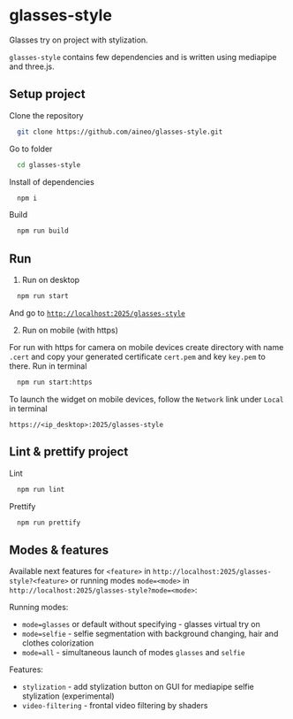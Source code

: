 # glasses-style
Glasses try on project with stylization.

`glasses-style` contains few dependencies and is written using mediapipe and three.js.


## Setup project

Clone the repository

```sh
  git clone https://github.com/aineo/glasses-style.git
```

Go to folder

```sh
  cd glasses-style
```

Install of dependencies

```sh
  npm i
```

Build

```sh
  npm run build
```

## Run
1. Run on desktop

```sh
  npm run start
```

And go to  [`http://localhost:2025/glasses-style`](http://localhost:2025/glasses-style)

2. Run on mobile (with https)

For run with https for camera on mobile devices create directory with name `.cert` and copy your generated certificate `cert.pem` and key `key.pem` to there. Run in terminal

```sh
  npm run start:https
```

To launch the widget on mobile devices, follow the `Network` link under `Local` in terminal

```
https://<ip_desktop>:2025/glasses-style
```

## Lint & prettify project
Lint

```sh
  npm run lint
```

Prettify

```sh
  npm run prettify
```

## Modes & features

Available next features for `<feature>` in `http://localhost:2025/glasses-style?<feature>` or running modes `mode=<mode>` in `http://localhost:2025/glasses-style?mode=<mode>`:

Running modes:
* `mode=glasses` or default without specifying - glasses virtual try on
* `mode=selfie` - selfie segmentation with background changing, hair and clothes colorization
* `mode=all` - simultaneous launch of modes `glasses` and `selfie`

Features:
* `stylization` - add stylization button on GUI for mediapipe selfie stylization (experimental)
* `video-filtering` - frontal video filtering by shaders
